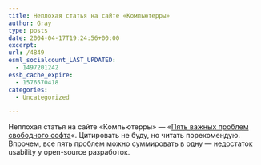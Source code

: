 ```yaml
---
title: Неплохая статья на сайте «Компьютерры»
author: Gray
type: posts
date: 2004-04-17T19:24:56+00:00
excerpt:
url: /4849
esml_socialcount_LAST_UPDATED:
  - 1497201242
essb_cache_expire:
  - 1576570418
categories:
  - Uncategorized

---
```








Неплохая статья на сайте &#171;Компьютерры&#187; &#8212; &#171;<a href="http://computerra.ru/think/sentinel/33155/" target="_blank">Пять важных проблем свободного софта</a>&#171;. Цитировать не буду, но читать порекомендую.  
Впрочем, все пять проблем можно суммировать в одну &#8212; недостаток usability у open-source разработок.